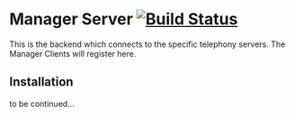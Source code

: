 # Manager Server [![Build Status](https://travis-ci.com/Citos-CTI/Manager-Client-Server.svg?branch=master)](https://travis-ci.com/Citos-CTI/Manager-Client-Server)

This is the backend which connects to the specific telephony servers. The Manager Clients will register here.

## Installation

to be continued...
